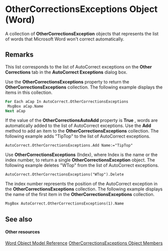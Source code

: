 
# OtherCorrectionsExceptions Object (Word)

A collection of  **OtherCorrectionsException** objects that represents the list of words that Microsoft Word won't correct automatically.


## Remarks

This list corresponds to the list of AutoCorrect exceptions on the  **Other Corrections** tab in the **AutoCorrect Exceptions** dialog box.

Use the  **OtherCorrectionsExceptions** property to return the **OtherCorrectionsExceptions** collection. The following example displays the items in this collection.




```vb
For Each aCap In AutoCorrect.OtherCorrectionsExceptions 
 MsgBox aCap.Name 
Next aCap
```

If the value of the  **OtherCorrectionsAutoAdd** property is **True** , words are automatically added to the list of AutoCorrect exceptions. Use the **Add** method to add an item to the **OtherCorrectionsExceptions** collection. The following example adds "TipTop" to the list of AutoCorrect exceptions.




```
AutoCorrect.OtherCorrectionsExceptions.Add Name:="TipTop"
```

Use  **OtherCorrectionsExceptions** (Index), where Index is the name or the index number, to return a single **OtherCorrectionsException** object. The following example deletes "WTop" from the list of AutoCorrect exceptions.




```
AutoCorrect.OtherCorrectionsExceptions("WTop").Delete
```

The index number represents the position of the AutoCorrect exception in the  **OtherCorrectionsExceptions** collection. The following example displays the name of the first item in the **OtherCorrectionsExceptions** collection.




```vb
MsgBox AutoCorrect.OtherCorrectionsExceptions(1).Name
```


## See also


#### Other resources


[Word Object Model Reference](http://msdn.microsoft.com/library/be452561-b436-bb9b-6f94-3faa9a74a6fd%28Office.15%29.aspx)
[OtherCorrectionsExceptions Object Members](5569aae0-899f-268e-53dd-77545065934b.md)
